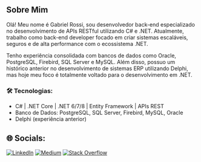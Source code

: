 
## Sobre Mim
Olá! Meu nome é Gabriel Rossi, sou desenvolvedor back-end especializado no desenvolvimento de APIs RESTful utilizando C# e .NET. Atualmente, trabalho como back-end developer focado em criar sistemas escaláveis, seguros e de alta performance com o ecossistema .NET.

Tenho experiência consolidada com bancos de dados como Oracle, PostgreSQL, Firebird, SQL Server e MySQL. Além disso, possuo um histórico anterior no desenvolvimento de sistemas ERP utilizando Delphi, mas hoje meu foco é totalmente voltado para o desenvolvimento em .NET.

### 🛠️ Tecnologias:
- C# | .NET Core | .NET 6/7/8 | Entity Framework | APIs REST
- Banco de Dados: PostgreSQL, SQL Server, Firebird, MySQL, Oracle
- Delphi (experiência anterior)

## 🌐 Socials:
[![LinkedIn](https://img.shields.io/badge/LinkedIn-%230077B5.svg?logo=linkedin&logoColor=white)](https://www.linkedin.com/in/gabriel-rossi-3a4b75211/) [![Medium](https://img.shields.io/badge/Medium-12100E?logo=medium&logoColor=white)](https://medium.com/@costagabrielrd) [![Stack Overflow](https://img.shields.io/badge/-Stackoverflow-FE7A16?logo=stack-overflow&logoColor=white)](https://pt.stackoverflow.com/users/318022/gabriel-rossi)
